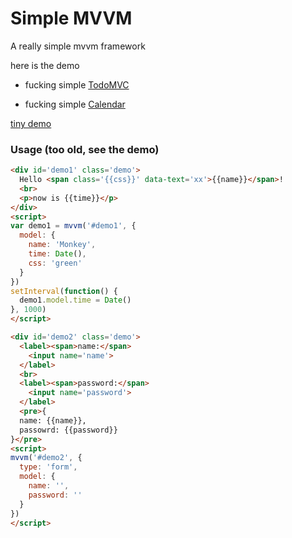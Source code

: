 Simple MVVM
===

A really simple mvvm framework

here is the demo

- fucking simple [TodoMVC](http://chunpu.github.io/mvvm2/demo/todomvc/)

- fucking simple [Calendar](http://chunpu.github.io/mvvm2/demo/calendar/)

[tiny demo](http://codepen.io/ftft1885/pen/slfhF)

### Usage (too old, see the demo)

```html
<div id='demo1' class='demo'>
  Hello <span class='{{css}}' data-text='xx'>{{name}}</span>!
  <br>
  <p>now is {{time}}</p>
</div>
<script>
var demo1 = mvvm('#demo1', {
  model: {
    name: 'Monkey',
    time: Date(),
    css: 'green'
  }
})
setInterval(function() {
  demo1.model.time = Date()
}, 1000)
</script>
```

```html
<div id='demo2' class='demo'>
  <label><span>name:</span>
    <input name='name'>
  </label>
  <br>
  <label><span>password:</span>
    <input name='password'>
  </label>
  <pre>{
  name: {{name}},
  passowrd: {{password}}
}</pre>
<script>
mvvm('#demo2', {
  type: 'form',
  model: {
    name: '',
    password: ''
  }
})
</script>
```
